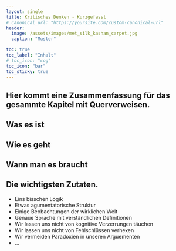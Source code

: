 ```yaml
---
layout: single
title: Kritisches Denken - Kurzgefasst
# canonical_url: "https://yoursite.com/custom-canonical-url"
header:
  image: /assets/images/met_silk_kashan_carpet.jpg
  caption: "Muster"

toc: true
toc_label: "Inhalt"
# toc_icon: "cog" 
toc_icon: "bar" 
toc_sticky: true
---
```


<!-- TODO: hier kommt eine Zusammenfassung für das gesammte Kapitel mit Querverweisen -->
## Hier kommt eine Zusammenfassung für das gesammte Kapitel mit Querverweisen.

## Was es ist

## Wie es geht

## Wann man es braucht

## Die wichtigsten Zutaten.

- Eins bisschen Logik
- Etwas agumentatorische Struktur
- Einige Beobachtungen der wirklichen Welt
- Genaue Sprache mit verständlichen Definitionen
- Wir lassen uns nicht von kognitive Verzerrungen täuchen
- Wir lassen uns nicht von Fehlschlüssen verhexen
- Wir vermeiden Paradoxien in unseren Arguementen
- ...
